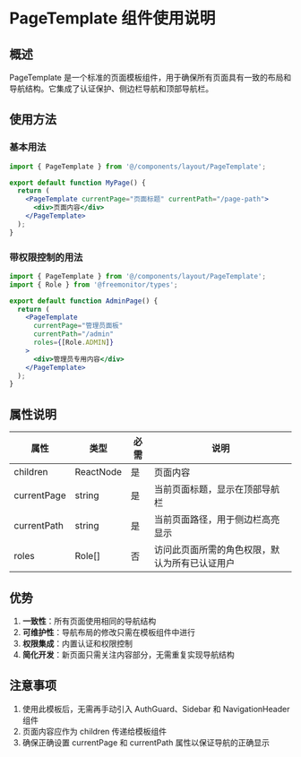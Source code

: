 # PageTemplate 组件使用说明

## 概述
PageTemplate 是一个标准的页面模板组件，用于确保所有页面具有一致的布局和导航结构。它集成了认证保护、侧边栏导航和顶部导航栏。

## 使用方法

### 基本用法
```jsx
import { PageTemplate } from '@/components/layout/PageTemplate';

export default function MyPage() {
  return (
    <PageTemplate currentPage="页面标题" currentPath="/page-path">
      <div>页面内容</div>
    </PageTemplate>
  );
}
```

### 带权限控制的用法
```jsx
import { PageTemplate } from '@/components/layout/PageTemplate';
import { Role } from '@freemonitor/types';

export default function AdminPage() {
  return (
    <PageTemplate 
      currentPage="管理员面板" 
      currentPath="/admin" 
      roles={[Role.ADMIN]}
    >
      <div>管理员专用内容</div>
    </PageTemplate>
  );
}
```

## 属性说明

| 属性 | 类型 | 必需 | 说明 |
|------|------|------|------|
| children | ReactNode | 是 | 页面内容 |
| currentPage | string | 是 | 当前页面标题，显示在顶部导航栏 |
| currentPath | string | 是 | 当前页面路径，用于侧边栏高亮显示 |
| roles | Role[] | 否 | 访问此页面所需的角色权限，默认为所有已认证用户 |

## 优势

1. **一致性**：所有页面使用相同的导航结构
2. **可维护性**：导航布局的修改只需在模板组件中进行
3. **权限集成**：内置认证和权限控制
4. **简化开发**：新页面只需关注内容部分，无需重复实现导航结构

## 注意事项

1. 使用此模板后，无需再手动引入 AuthGuard、Sidebar 和 NavigationHeader 组件
2. 页面内容应作为 children 传递给模板组件
3. 确保正确设置 currentPage 和 currentPath 属性以保证导航的正确显示